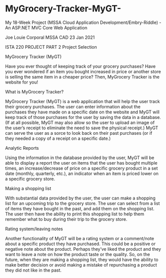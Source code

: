 # MyGrocery-Tracker-MyGT-
My 18-Week Project (MSSA Cloud Application Development/Embry-Riddle) - An ASP.NET MVC Core Web Application

Joe Louie Corporal
MSSA CAD 
23 Jan 2021 

ISTA 220 PROJECT PART 2 
Project Selection 

MyGrocery Tracker (MyGT) 

Have you ever thought of keeping track of your grocery purchases? Have you ever wondered if an item you bought increased in price or another store is selling the same item in a cheaper price? Then, MyGrocery Tracker is the website for you! 


What is MyGrocery Tracker? 

MyGrocery Tracker (MyGT) is a web application that will help the user track their grocery purchases.  The user can enter information about the purchases they have made on a specific date on the website and MyGT will keep track of those purchases for the user by saving the data in a database. (If at all possible, MyGT may also allow so the user to upload an image of the user’s receipt to eliminate the need to save the physical receipt.) MyGT can serve the user as a sorce to look back on their past purchases (or if they needed a copy of a receipt on a specific date.) 

 
Analytic Reports 

Using the information in the database provided by the user, MyGT will be able to display a report the user on items that the user has bought multiple times, an increase/decrease of price on a specific grocery product in a set date (monthly, quarterly, etc.), an indicator when an item is priced lower on a specific grocery store. 


Making a shopping list 

With substantial data provided by the user, the user can make a shopping list for an upcoming trip to the grocery store. The user can select from a list of items they have bought in the past, and add them on the shopping list. The user then have the ability to print this shopping list to help them remember what to buy during their trip to the grocery store. 

 
Rating system/leaving notes 

Another functionality of MyGT will be a rating system or a comment/note about a specific product they have purchased. This could be a positive or negative note about the product. Perhaps they’ve liked the product and they want to leave a note on how the product taste or the quality. So, on the future, when they are making a shopping list, they would have the ability to make better decision or avoid making a mistake of repurchasing a product they did not like in the past. 
